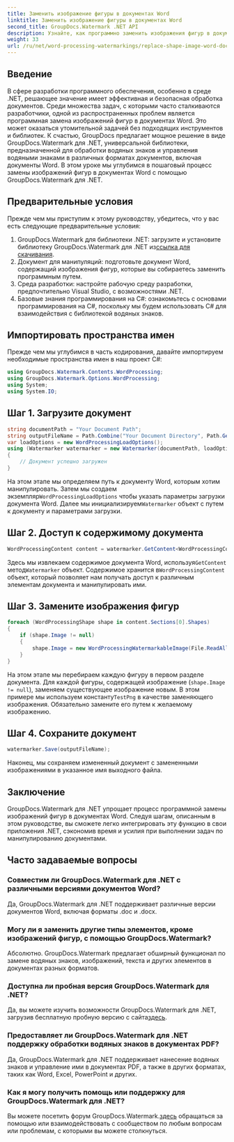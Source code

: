```yaml
---
title: Заменить изображение фигуры в документах Word
linktitle: Заменить изображение фигуры в документах Word
second_title: GroupDocs.Watermark .NET API
description: Узнайте, как программно заменить изображения фигур в документах Word с помощью GroupDocs.Watermark для .NET. Легко упростите задачи манипулирования документами.
weight: 33
url: /ru/net/word-processing-watermarkings/replace-shape-image-word-docs/
---
```

## Введение
В сфере разработки программного обеспечения, особенно в среде .NET, решающее значение имеет эффективная и безопасная обработка документов. Среди множества задач, с которыми часто сталкиваются разработчики, одной из распространенных проблем является программная замена изображений фигур в документах Word. Это может оказаться утомительной задачей без подходящих инструментов и библиотек.
К счастью, GroupDocs предлагает мощное решение в виде GroupDocs.Watermark для .NET, универсальной библиотеки, предназначенной для обработки водяных знаков и управления водяными знаками в различных форматах документов, включая документы Word. В этом уроке мы углубимся в пошаговый процесс замены изображений фигур в документах Word с помощью GroupDocs.Watermark для .NET.
## Предварительные условия
Прежде чем мы приступим к этому руководству, убедитесь, что у вас есть следующие предварительные условия:
1.  GroupDocs.Watermark для библиотеки .NET: загрузите и установите библиотеку GroupDocs.Watermark для .NET из[ссылка для скачивания](https://releases.groupdocs.com/Watermark/net/).
2. Документ для манипуляций: подготовьте документ Word, содержащий изображения фигур, которые вы собираетесь заменить программным путем.
3. Среда разработки: настройте рабочую среду разработки, предпочтительно Visual Studio, с возможностями .NET.
4. Базовые знания программирования на C#: ознакомьтесь с основами программирования на C#, поскольку мы будем использовать C# для взаимодействия с библиотекой водяных знаков.
## Импортировать пространства имен
Прежде чем мы углубимся в часть кодирования, давайте импортируем необходимые пространства имен в наш проект C#:
```csharp
using GroupDocs.Watermark.Contents.WordProcessing;
using GroupDocs.Watermark.Options.WordProcessing;
using System;
using System.IO;
```
## Шаг 1. Загрузите документ
```csharp
string documentPath = "Your Document Path";
string outputFileName = Path.Combine("Your Document Directory", Path.GetFileName(documentPath));
var loadOptions = new WordProcessingLoadOptions();
using (Watermarker watermarker = new Watermarker(documentPath, loadOptions))
{
    // Документ успешно загружен
}
```
 На этом этапе мы определяем путь к документу Word, которым хотим манипулировать. Затем мы создаем экземпляр`WordProcessingLoadOptions` чтобы указать параметры загрузки документа Word. Далее мы инициализируем`Watermarker` объект с путем к документу и параметрами загрузки.
## Шаг 2. Доступ к содержимому документа
```csharp
WordProcessingContent content = watermarker.GetContent<WordProcessingContent>();
```
 Здесь мы извлекаем содержимое документа Word, используя`GetContent` метод`Watermarker` объект. Содержимое хранится в`WordProcessingContent` объект, который позволяет нам получать доступ к различным элементам документа и манипулировать ими.
## Шаг 3. Замените изображения фигур
```csharp
foreach (WordProcessingShape shape in content.Sections[0].Shapes)
{
    if (shape.Image != null)
    {
        shape.Image = new WordProcessingWatermarkableImage(File.ReadAllBytes(Constants.TestPng));
    }
}
```
На этом этапе мы перебираем каждую фигуру в первом разделе документа. Для каждой фигуры, содержащей изображение (`shape.Image != null`), заменяем существующее изображение новым. В этом примере мы используем константу`TestPng` в качестве заменяющего изображения. Обязательно замените его путем к желаемому изображению.
## Шаг 4. Сохраните документ
```csharp
watermarker.Save(outputFileName);
```
Наконец, мы сохраняем измененный документ с замененными изображениями в указанное имя выходного файла.

## Заключение
GroupDocs.Watermark для .NET упрощает процесс программной замены изображений фигур в документах Word. Следуя шагам, описанным в этом руководстве, вы сможете легко интегрировать эту функцию в свои приложения .NET, сэкономив время и усилия при выполнении задач по манипулированию документами.
## Часто задаваемые вопросы
### Совместим ли GroupDocs.Watermark для .NET с различными версиями документов Word?
Да, GroupDocs.Watermark для .NET поддерживает различные версии документов Word, включая форматы .doc и .docx.
### Могу ли я заменить другие типы элементов, кроме изображений фигур, с помощью GroupDocs.Watermark?
Абсолютно. GroupDocs.Watermark предлагает обширный функционал по замене водяных знаков, изображений, текста и других элементов в документах разных форматов.
### Доступна ли пробная версия GroupDocs.Watermark для .NET?
 Да, вы можете изучить возможности GroupDocs.Watermark для .NET, загрузив бесплатную пробную версию с сайта[здесь](https://releases.groupdocs.com/).
### Предоставляет ли GroupDocs.Watermark для .NET поддержку обработки водяных знаков в документах PDF?
Да, GroupDocs.Watermark для .NET поддерживает нанесение водяных знаков и управление ими в документах PDF, а также в других форматах, таких как Word, Excel, PowerPoint и других.
### Как я могу получить помощь или поддержку для GroupDocs.Watermark для .NET?
 Вы можете посетить форум GroupDocs.Watermark.[здесь](https://forum.groupdocs.com/c/watermark/19) обращаться за помощью или взаимодействовать с сообществом по любым вопросам или проблемам, с которыми вы можете столкнуться.